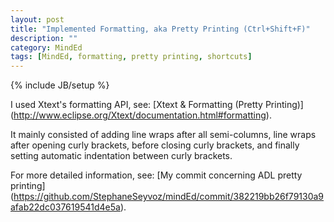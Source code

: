 ```yaml
---
layout: post
title: "Implemented Formatting, aka Pretty Printing (Ctrl+Shift+F)"
description: ""
category: MindEd
tags: [MindEd, formatting, pretty printing, shortcuts]
---
```

{% include JB/setup %}

I used Xtext's formatting API, see: [Xtext & Formatting (Pretty Printing)] (http://www.eclipse.org/Xtext/documentation.html#formatting).

It mainly consisted of adding line wraps after all semi-columns, line wraps after opening curly brackets, before closing curly brackets, and finally setting automatic indentation between curly brackets.

For more detailed information, see: [My commit concerning ADL pretty printing] (https://github.com/StephaneSeyvoz/mindEd/commit/382219bb26f79130a9afab22dc037619541d4e5a).